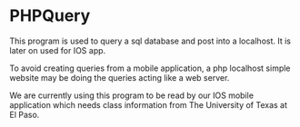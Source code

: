# PHPQuery
This program is used to query a sql database and post into a localhost. It is later on used for IOS app. 

To avoid creating queries from a mobile application, a php localhost simple website may be doing the queries acting like a web server.

We are currently using this program to be read by our IOS mobile application which needs class information from The University of Texas at El Paso.
